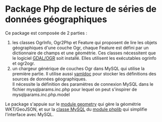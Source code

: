 # Package Php de lecture de séries de données géographiques

Ce package est composée de 2 parties :

  1. les classes OgrInfo, Ogr2Php et Feature qui proposent de lire les objets géographiques d'une couche Ogr,
    chaque Feature est défini par un dictionnaire de champs et une géométrie.
    Ces classes nécessitent que le logiciel [GDAL/OGR](https://gdal.org/) soit installé.
    Elles utilisent les exécutables ogrinfo et ogr2ogr.
  2. un chargeur générique de couches Ogr dans MySQL qui utilise la première partie.
    Il utilise aussi [yamldoc](https://github.com/benoitdavidfr/yamldoc) pour stocker les définitions
    des sources de données géographiques.  
    Il nécessite la définition des paramètres de connexion MySQL dans le fichier mysqlparams.inc.php
    pour lequel on peut s'inspirer de mysqlparams.inc.php.model
    
Le package s'appuie sur le [module geometry](https://github.com/benoitdavidfr/geometry)
qui gère la géométrie WKT/GeoJSON,
et sur la [classe MySQL](https://github.com/benoitdavidfr/phplib/blob/master/openmysql.inc.php)
du [module phplib](https://github.com/benoitdavidfr/phplib) qui simplifie l'interface avec MySQL.
